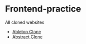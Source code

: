# Frontend-practice

All cloned websites

- [Ableton Clone](https://hyeo151.github.io/Frontend-practice/Ableton)
- [Abstract Clone](https://hyeo151.github.io/Frontend-practice/Abstract)